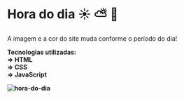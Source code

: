 # Hora do dia ☀️ ⛅️ 🌝
A imagem e a cor do site muda conforme o período do dia!

<b>Tecnologias utilizadas: <br>
=> HTML <br>
=> CSS <br>
=> JavaScript<br>
  
  
  
![hora-do-dia](https://user-images.githubusercontent.com/90716662/155006057-dacbbdc6-6493-449d-8e0c-72f92f60086a.jpg)
